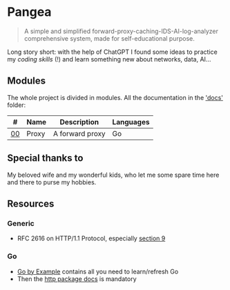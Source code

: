 # Pangea
> A simple and simplified forward-proxy-caching-IDS-AI-log-analyzer comprehensive system, made for self-educational purpose.

Long story short: with the help of ChatGPT I found some ideas to practice my *coding skills* (!) and learn something new about networks, data, AI...

## Modules
The whole project is divided in modules. All the documentation in the ['docs'](./docs/) folder:

| #  | Name  | Description     | Languages |
|----|-------|-----------------|-----------|
| [00](docs/00-proxy.md) | Proxy | A forward proxy | Go        |

## Special thanks to
My beloved wife and my wonderful kids, who let me some spare time here and there to purse my hobbies.

## Resources
### Generic
- RFC 2616 on HTTP/1.1 Protocol, especially [section 9](https://www.rfc-editor.org/rfc/rfc2616#section-9)

### Go
- [Go by Example](https://gobyexample.com/) contains all you need to learn/refresh Go
- Then the [http package docs](https://pkg.go.dev/net/http@go1.25.2) is mandatory